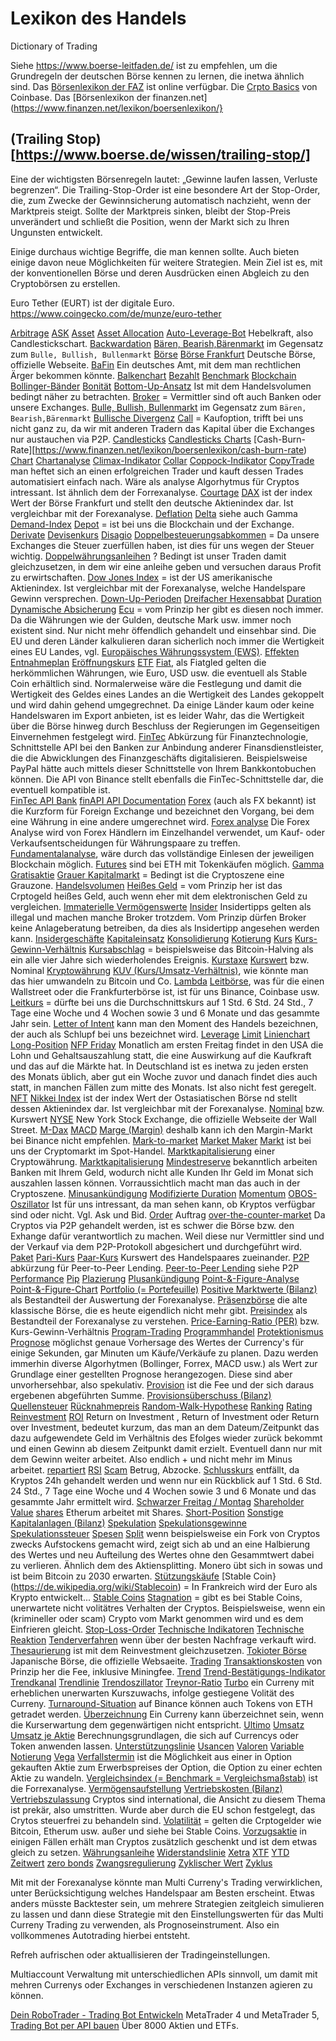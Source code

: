 # Lexikon des Handels
Dictionary of Trading

Siehe https://www.boerse-leitfaden.de/ ist zu empfehlen, um die Grundregeln der deutschen Börse kennen zu lernen, die inetwa ähnlich sind. 
Das [Börsenlexikon der FAZ](https://boersenlexikon.faz.net/) ist online verfügbar. 
Die [Crpto Basics](https://www.coinbase.com/de/learn/crypto-basics) von Coinbase. 
Das [Börsenlexikon der finanzen.net](https://www.finanzen.net/lexikon/boersenlexikon/}


## (Trailing Stop)[https://www.boerse.de/wissen/trailing-stop/]
Eine der wichtigsten Börsenregeln lautet: „Gewinne laufen lassen, Verluste begrenzen“. 
Die Trailing-Stop-Order ist eine besondere Art der Stop-Order, die, zum Zwecke der Gewinnsicherung automatisch nachzieht, wenn der Marktpreis steigt. 
Sollte der Marktpreis sinken, bleibt der Stop-Preis unverändert und schließt die Position, wenn der Markt sich zu Ihren Ungunsten entwickelt.


Einige durchaus wichtige Begriffe, die man kennen sollte. 
Auch bieten einige davon neue Möglichkeiten für weitere Strategien. 
Mein Ziel ist es, mit der konventionellen Börse und deren Ausdrücken einen Abgleich zu den Cryptobörsen zu erstellen. 

Euro Tether (EURT) ist der digitale Euro. 
https://www.coingecko.com/de/munze/euro-tether


[Arbitrage](https://boersenlexikon.faz.net/definition/arbitrage/)
[ASK](https://www.finanzen.net/lexikon/boersenlexikon/ask)
[Asset](https://www.finanzen.net/lexikon/boersenlexikon/asset)
[Asset Allocation](https://boersenlexikon.faz.net/definition/asset-allocation/)
[Auto-Leverage-Bot]() Hebelkraft, also Candlestickschart.
[Backwardation](https://www.finanzen.net/lexikon/boersenlexikon/backwardation)
[Bären, Bearish,Bärenmarkt](https://boersenlexikon.faz.net/definition/baeren-bearish-baerenmarkt/) im Gegensatz zum `Bulle, Bullish, Bullenmarkt`
[Börse](https://boersenlexikon.faz.net/definition/boerse/)
[Börse Frankfurt](https://www.boerse-frankfurt.de/) Deutsche Börse, offizielle Webseite. 
[BaFin](https://boersenlexikon.faz.net/definition/bafin/) Ein deutsches Amt, mit dem man rechtlichen Ärger bekommen könnte. 
[Balkenchart](https://boersenlexikon.faz.net/definition/balkenchart/)
[Bezahlt](https://boersenlexikon.faz.net/b/#:~:text=alle%20Ertr%C3%A4ge%20aus%2C%20...-,Bezahlt,-Der%20Vermerk%20%E2%80%9Ebezahlt)
[Benchmark](https://boersenlexikon.faz.net/definition/benchmark/)
[Blockchain](https://de.wikipedia.org/wiki/Blockchain)
[Bollinger-Bänder](https://boersenlexikon.faz.net/b/#:~:text=der%20entsprechenden%20Rechte.-,Bollinger%2DB%C3%A4nder,-Bollinger%2DB%C3%A4nder%20sind)
[Bonität](https://boersenlexikon.faz.net/definition/bonitaet/)
[Bottom-Up-Ansatz](https://boersenlexikon.faz.net/definition/bottom-up-ansatz/) Ist mit dem Handelsvolumen bedingt näher zu betrachten. 
[Broker](https://boersenlexikon.faz.net/definition/broker/) = Vermittler sind oft auch Banken oder unsere Exchanges.
[Bulle, Bullish, Bullenmarkt](https://boersenlexikon.faz.net/b/#:~:text=Bulle%2C%20Bullish%2C%20Bullenmarkt) im Gegensatz zum `Bären, Bearish,Bärenmarkt`
[Bullische Divergenz](https://www.finanzen.net/lexikon/boersenlexikon/bullische-divergenz)
[Call](https://boersenlexikon.faz.net/definition/call/) = Kaufoption, trifft bei uns nicht ganz zu, da wir mit anderen Tradern das Kapital über die Exchanges nur austauchen via P2P. 
[Candlesticks](https://www.finanzen.net/lexikon/boersenlexikon/candlesticks)
[Candlesticks Charts](https://www.finanzen.net/lexikon/boersenlexikon/candlesticks-charts)
[Cash-Burn-Rate][https://www.finanzen.net/lexikon/boersenlexikon/cash-burn-rate)
[Chart](https://boersenlexikon.faz.net/definition/chart/)
[Chartanalyse](https://boersenlexikon.faz.net/c/#:~:text=Charts%20u.a.-,Chartanalyse,-Die%20Chartanalyse%20untersucht)
[Climax-Indikator](https://boersenlexikon.faz.net/definition/climax-indikator/)
[Collar](https://boersenlexikon.faz.net/definition/collar/)
[Coppock-Indikator](https://boersenlexikon.faz.net/definition/coppock-indikator/)
[CopyTrade](https://www.copytrade.net/) man heftet sich an einen erfolgreichen Trader und kauft dessen Trades automatisiert einfach nach. Wäre als analyse Algorhytmus für Cryptos intressant. Ist ähnlich dem der Forrexanalyse. 
[Courtage](https://boersenlexikon.faz.net/definition/courtage/)
[DAX]() ist der index Wert der Börse Frankfurt und stellt den deutsche Aktienindex dar. Ist vergleichbar mit der Forexanalyse.
[Deflation](https://boersenlexikon.faz.net/definition/deflation/)
[Delta](https://boersenlexikon.faz.net/definition/delta/) siehe auch Gamma
[Demand-Index](https://boersenlexikon.faz.net/definition/demand-index/)
[Depot](https://boersenlexikon.faz.net/definition/depot/) = ist bei uns die Blockchain und der Exchange. 
[Derivate](https://boersenlexikon.faz.net/definition/derivate/)
[Devisenkurs](https://boersenlexikon.faz.net/definition/devisenkurs/)
[Disagio](https://boersenlexikon.faz.net/definition/disagio/)
[Doppelbesteuerungsabkommen](https://boersenlexikon.faz.net/definition/doppelbesteuerungsabkommen/) = Da unsere Exchanges die Steuer zuerfüllen haben, ist dies für uns wegen der Steuer wichtig. 
[Doppelwährungsanleihen](https://boersenlexikon.faz.net/definition/doppelwaehrungsanleihen/) ? Bedingt ist unser Traden damit gleichzusetzen, in dem wir eine anleihe geben und versuchen daraus Profit zu erwirtschaften. 
[Dow Jones Index](https://boersenlexikon.faz.net/definition/dow-jones-index/) = ist der US amerikanische Aktienindex. Ist vergleichbar mit der Forexanalyse, welche Handelspare Gewinn versprechen. 
[Down-Up-Perioden](https://boersenlexikon.faz.net/definition/down-up-perioden/)
[Dreifacher Hexensabbat](https://boersenlexikon.faz.net/definition/down-up-perioden/)
[Duration](https://boersenlexikon.faz.net/definition/duration/)
[Dynamische Absicherung](https://boersenlexikon.faz.net/definition/dynamische-absicherung/)
[Ecu](https://boersenlexikon.faz.net/definition/ecu/) = vom Prinzip her gibt es diesen noch immer. Da die Währungen wie der Gulden, deutsche Mark usw. immer noch existent sind. Nur nicht mehr öffendlich gehandelt und einsehbar sind. Die EU und deren Länder kalkulieren daran sicherlich noch immer die Wertigkeit eines EU Landes, vgl. [Europäisches Währungssystem (EWS)](https://boersenlexikon.faz.net/definition/europaeisches-waehrungssystem/). 
[Effekten](https://boersenlexikon.faz.net/definition/effekten/)
[Entnahmeplan](https://boersenlexikon.faz.net/definition/entnahmeplan/)
[Eröffnungskurs](https://boersenlexikon.faz.net/definition/eroeffnungskurs/)
[ETF](https://boersenlexikon.faz.net/definition/etf/)
[Fiat](https://de.wikipedia.org/wiki/Fiatgeld), als Fiatgled gelten die herkömmlichen Währungen, wie Euro, USD usw. die eventuell als Stable Coin erhältlich sind. Normalerweise wäre die Festlegung und damit die Wertigkeit des Geldes eines Landes an die Wertigkeit des Landes gekoppelt und wird dahin gehend umgegrechnet. Da einige Länder kaum oder keine Handelswaren im Export anbieten, ist es leider Wahr, das die Wertigkeit über die Börse hinweg durch Beschluss der Regierungen im Gegenseitigen Einvernehmen festgelegt wird. 
[FinTec](https://www.zinsland.de/blog/fintech/fintech-definition/#:~:text=Per%20Definition%20ist%20FinTech%20also,jungen%20Unternehmen%20oder%20Startups%20umgesetzt.) Abkürzung für Finanztechnologie, Schnittstelle API bei den Banken zur Anbindung anderer Finansdienstleister, die die Abwicklungen des Finanzgeschäfts digitalisieren. Beispielsweise PayPal hätte auch mittels dieser Schnittstelle von Ihrem Bankkontobuchen können. Die API von Binance stellt ebenfalls die FinTec-Schnittstelle dar, die eventuell kompatible ist.  
[FinTec API Bank](https://www.google.com/search?q=FinTec+API+Bank)
[finAPI API Documentation](https://docs.finapi.io/)
[Forex](https://www.ig.com/de/forex/was-ist-forex-wie-funktioniert-es) (auch als FX bekannt) ist die Kurzform für Foreign Exchange und bezeichnet den Vorgang, bei dem eine Währung in eine andere umgerechnet wird.
[Forex analyse](https://www.trading-fuer-anfaenger.de/forex-analyse/) Die Forex Analyse wird von Forex Händlern im Einzelhandel verwendet, um Kauf- oder Verkaufsentscheidungen für Währungspaare zu treffen.
[Fundamentalanalyse](https://boersenlexikon.faz.net/definition/fundamentalanalyse/), wäre durch das vollständige Einlesen der jeweiligen Blockchain möglich. 
[Futures](https://boersenlexikon.faz.net/definition/futures/) sind bei ETH mit Tokenkäufen möglich. 
[Gamma](https://boersenlexikon.faz.net/definition/gamma/)
[Gratisaktie](https://boersenlexikon.faz.net/definition/gratisaktie/)
[Grauer Kapitalmarkt](https://boersenlexikon.faz.net/definition/grauer-kapitalmarkt/) = Bedingt ist die Cryptoszene eine Grauzone.
[Handelsvolumen](https://www.finanzen.net/lexikon/boersenlexikon/handelsvolumen#:~:text=Bezeichnung%20f%C3%BCr%20die%20Summe%20aller,Betrag%20als%20Handelsvolumen%20bezeichnet%20werden.)
[Heißes Geld](https://boersenlexikon.faz.net/definition/heisses-geld/) = vom Prinzip her ist das Crptogeld heißes Geld, auch wenn eher mit dem elektronischen Geld zu vergleichen. 
[Immaterielle Vermögenswerte](https://boersenlexikon.faz.net/definition/immaterielle-vermoegenswerte/)
[Insider](https://boersenlexikon.faz.net/definition/insider/) Insidertipps gelten als illegal und machen manche Broker trotzdem. Vom Prinzip dürfen Broker keine Anlageberatung betreiben, da dies als Insidertipp angesehen werden kann. 
[Insidergeschäfte](https://boersenlexikon.faz.net/definition/insidergeschaefte/)
[Kapitaleinsatz](https://boersenlexikon.faz.net/definition/kapitaleinsatz/)
[Konsolidierung](https://boersenlexikon.faz.net/definition/konsolidierung/)
[Kotierung](https://boersenlexikon.faz.net/definition/kotierung/)
[Kurs](https://boersenlexikon.faz.net/definition/kurs/)
[Kurs-Gewinn-Verhältnis](https://boersenlexikon.faz.net/definition/kurs-gewinn-verhaeltnis/)
[Kursabschlag](https://boersenlexikon.faz.net/definition/kursabschlag/) = beispielsweise das Bitcoin-Halving als ein alle vier Jahre sich wiederholendes Ereignis. 
[Kurstaxe](https://boersenlexikon.faz.net/definition/kurstaxe/)
[Kurswert]() bzw. Nominal
[Kryptowährung](https://de.wikipedia.org/wiki/Kryptow%C3%A4hrung)
[KUV (Kurs/Umsatz-Verhältnis)](https://boersenlexikon.faz.net/definition/kuv/), wie könnte man das hier umwandeln zu Bitcoin und Co. 
[Lambda](https://boersenlexikon.faz.net/definition/lambda/)
[Leitbörse](https://boersenlexikon.faz.net/definition/leitboerse/), was für die einen Wallstreet oder die Frankfurterbörse ist, ist für uns Binance, Coinbase usw. 
[Leitkurs](https://boersenlexikon.faz.net/definition/leitkurs/) = dürfte bei uns die Durchschnittskurs auf 1 Std. 6 Std. 24 Std., 7 Tage eine Woche und 4 Wochen sowie 3 und 6 Monate und das gesammte Jahr sein. 
[Letter of Intent](https://boersenlexikon.faz.net/definition/letter-of-intent/) kann man den Moment des Handels bezeichnen, der auch als Schlupf bei uns bezeichnet wird. 
[Leverage](https://boersenlexikon.faz.net/definition/leverage/)
[Limit](https://boersenlexikon.faz.net/definition/limit/)
[Linienchart](https://boersenlexikon.faz.net/definition/linienchart/)
[Long-Position](https://boersenlexikon.faz.net/l/#:~:text=zu%20den%20Leitzinsen%2C%20...-,Long%2DPosition,-Position%2C%20die%20durch)
[NFP Friday]() Monatlich am ersten Freitag findet in den USA die Lohn und Gehaltsauszahlung statt, die eine Auswirkung auf die Kaufkraft und das auf die Märkte hat. In Deutschland ist es inetwa zu jeden ersten des Monats üblich, aber gut ein Woche zuvor und danach findet dies auch statt, in manchen Fällen zum mitte des Monats. Ist also nicht fest geregelt. 
[NFT](https://www.coinbase.com/de/learn/crypto-basics/what-are-nfts)
[Nikkei Index]() ist der index Wert der Ostasiatischen Börse nd stellt dessen Aktienindex dar. Ist vergleichbar mit der Forexanalyse.
[Nominal]() bzw. Kurswert
[NYSE](https://www.nyse.com/) New York Stock Exchange, die offizielle Webseite der Wall Street. 
[M-Dax](https://boersenlexikon.faz.net/definition/m-dax/)
[MACD](https://boersenlexikon.faz.net/definition/macd/)
[Marge (Margin)](https://boersenlexikon.faz.net/definition/marge/) deshalb kann ich den Margin-Markt bei Binance nicht empfehlen. 
[Mark-to-market](https://boersenlexikon.faz.net/definition/mark-to-market/)
[Market Maker](https://boersenlexikon.faz.net/m/#:~:text=Verluste%20ermittelt%20werden.-,Market%20Maker,-Als%20Market%20Maker)
[Markt](https://boersenlexikon.faz.net/definition/markt/) ist bei uns der Cryptomarkt im Spot-Handel. 
[Marktkapitalisierung](https://boersenlexikon.faz.net/definition/marktkapitalisierung/) einer Cryptowährung. 
[Marktkapitalisierung](https://www.coinbase.com/de/learn/crypto-basics/what-is-market-cap)
[Mindestreserve](https://boersenlexikon.faz.net/definition/mindestreserve/) bekanntlich arbeiten Banken mit Ihrem Geld, wodurch nicht alle Kunden Ihr Geld im Monat sich auszahlen lassen können. Vorraussichtlich macht man das auch in der Cryptoszene. 
[Minusankündigung](https://boersenlexikon.faz.net/definition/minusankuendigung/)
[Modifizierte Duration](https://boersenlexikon.faz.net/definition/modifizierte-duration/)
[Momentum](https://boersenlexikon.faz.net/definition/momentum/)
[OBOS-Oszillator](https://boersenlexikon.faz.net/o/#:~:text=bestimmten%20Betrages%20zuz%C3%BCglich%20...-,OBOS%2DOszillator,-Der%20%C3%9Cberkauft%2D/%C3%9Cberverkauft) Ist für uns intressant, da man sehen kann, ob Kryptos verfügbar sind oder nicht. Vgl. Ask und Bid. 
[Order](https://boersenlexikon.faz.net/definition/order/) Auftrag
[over-the-counter-market](https://boersenlexikon.faz.net/definition/over-the-counter-market/) Da Cryptos via P2P gehandelt werden, ist es schwer die Börse bzw. den Exhange dafür verantwortlich zu machen. Weil diese nur Vermittler sind und der Verkauf via dem P2P-Protokoll abgesichert und durchgeführt wird. 
[Paket](https://boersenlexikon.faz.net/definition/paket/)
[Pari-Kurs](https://boersenlexikon.faz.net/definition/pari-kurs/)
[Paar-Kurs]() Kurswert des Handelspaares zueinander. 
[P2P](https://www.ginmon.de/wiki/fintech/) abkürzung für Peer-to-Peer Lending. 
[Peer-to-Peer Lending](https://www.ginmon.de/wiki/fintech/) siehe P2P
[Performance](https://boersenlexikon.faz.net/definition/performance/)
[Pip](https://boersenlexikon.faz.net/definition/pip/)
[Plazierung](https://boersenlexikon.faz.net/definition/plazierung/)
[Plusankündigung](https://boersenlexikon.faz.net/definition/plusankuendigung/)
[Point-&-Figure-Analyse](https://boersenlexikon.faz.net/definition/point-figure-analyse/)
[Point-&-Figure-Chart](https://boersenlexikon.faz.net/definition/point-figure-chart/)
[Portfolio (= Portefeuille)](https://boersenlexikon.faz.net/definition/portfolio/)
[Positive Marktwerte (Bilanz)](https://boersenlexikon.faz.net/definition/positive-marktwerte/) als Bestandteil der Auswertung der Forexanalyse. 
[Präsenzbörse](https://boersenlexikon.faz.net/p/#:~:text=Siehe%3A%20Aufgeld-,Pr%C3%A4senzb%C3%B6rse,-Eine%20Pr%C3%A4senzb%C3%B6rse%20bezeichnet) die alte klassische Börse, die es heute eigendlich nicht mehr gibt. 
[Preisindex](https://boersenlexikon.faz.net/definition/preisindex/) als Bestandteil der Forexanalyse zu verstehen. 
[Price-Earning-Ratio (PER)](https://de.wikipedia.org/wiki/Kurs-Gewinn-Verh%C3%A4ltnis) bzw. Kurs-Gewinn-Verhältnis
[Program-Trading](https://boersenlexikon.faz.net/definition/program-trading/)
[Programmhandel](https://boersenlexikon.faz.net/definition/programmhandel/)
[Protektionismus](https://boersenlexikon.faz.net/definition/protektionismus/)
[Prognose](https://de.statista.com/statistik/lexikon/definition/302/prognose/) möglichst genaue Vorhersage des Wertes der Currency's für einige Sekunden, gar Minuten um Käufe/Verkäufe zu planen. Dazu werden immerhin diverse Algorhytmen (Bollinger, Forrex, MACD usw.) als Wert zur Grundlage einer gestellten Prognose herangezogen. Diese sind aber unvorhersehbar, also spekulativ. 
[Provision](https://boersenlexikon.faz.net/definition/provision/) ist die Fee und der sich daraus ergebenen abgeführten Summe. 
[Provisionsüberschuss (Bilanz)](https://boersenlexikon.faz.net/definition/provisionsueberschuss/)
[Quellensteuer](https://boersenlexikon.faz.net/definition/quellensteuer/)
[Rücknahmepreis](https://boersenlexikon.faz.net/definition/ruecknahmepreis/)
[Random-Walk-Hypothese](https://boersenlexikon.faz.net/definition/random-walk-hypothese/)
[Ranking](https://boersenlexikon.faz.net/definition/ranking/)
[Rating](https://de.wikipedia.org/wiki/Rating)
[Reinvestment](https://www.investopedia.com/terms/r/reinvestment.asp)
[ROI](https://de.wikipedia.org/wiki/Return_on_Investment) Return on Investment , Return of Investment oder Return over Investment, bedeutet kurzum, das man an dem Dateum/Zeitpunkt das dazu aufgewendete Geld im Verhältnis des Efolges wieder zurück bekommt und einen Gewinn ab diesem Zeitpunkt damit erzielt. Eventuell dann nur mit dem Gewinn weiter arbeitet. Also endlich + und nicht mehr im Minus arbeitet. 
[repartiert](https://boersenlexikon.faz.net/definition/repartiert/)
[RSI](https://boersenlexikon.faz.net/definition/rsi/)
[Scam]() Betrug,  Abzocke.
[Schlusskurs](https://boersenlexikon.faz.net/definition/schlusskurs/) entfällt, da Kryptos 24h gehandelt werden und wenn nur ein Rückblick auf  1 Std. 6 Std. 24 Std., 7 Tage eine Woche und 4 Wochen sowie 3 und 6 Monate und das gesammte Jahr ermittelt wird. 
[Schwarzer Freitag / Montag](https://boersenlexikon.faz.net/definition/schwarzer-freitag-montag/)
[Shareholder Value](https://boersenlexikon.faz.net/definition/shareholder-value/)
[shares](https://boersenlexikon.faz.net/definition/shares/) Etherum arbeitet mit Shares. 
[Short-Position](https://boersenlexikon.faz.net/definition/short-position/)
[Sonstige Kapitalanlagen (Bilanz)](https://boersenlexikon.faz.net/definition/sonstige-kapitalanlagen/)
[Spekulation](https://boersenlexikon.faz.net/definition/spekulation/)
[Spekulationsgewinne](https://boersenlexikon.faz.net/definition/spekulationsgewinne/)
[Spekulationssteuer](https://boersenlexikon.faz.net/definition/spekulationssteuer/)
[Spesen](https://boersenlexikon.faz.net/definition/spesen/)
[Split](https://boersenlexikon.faz.net/definition/split/) wenn beispielsweise ein Fork von Cryptos zwecks Aufstockens gemacht wird, zeigt sich ab und an eine Halbierung des Wertes und neu Aufteilung des Wertes ohne den Gesammtwert dabei zu verlieren. Ähnlich dem des Aktiensplitting. Monero übt sich in sowas und ist beim Bitcoin zu 2030 erwarten. 
[Stützungskäufe](https://boersenlexikon.faz.net/definition/stuetzungskaeufe/)
[Stable Coin}(https://de.wikipedia.org/wiki/Stablecoin) = In Frankreich wird der Euro als Krypto entwickelt...
[Stable Coins](https://www.coinbase.com/de/learn/crypto-basics/what-is-a-stablecoin)
[Stagnation](https://boersenlexikon.faz.net/definition/stagnation/) = gibt es bei Stable Coins, unerwartete nicht volitätres Verhalten der Cryptos. Beispielsweise, wenn ein (krimineller oder scam) Crypto vom Markt genommen wird und es dem Einfrieren gleicht. 
[Stop-Loss-Order](https://boersenlexikon.faz.net/definition/stop-loss-order/)
[Technische Indikatoren](https://boersenlexikon.faz.net/definition/technische-indikatoren/)
[Technische Reaktion](https://boersenlexikon.faz.net/definition/technische-reaktion/)
[Tenderverfahren](https://boersenlexikon.faz.net/definition/tenderverfahren/) wenn über der besten Nachfrage verkauft wird. 
[Thesaurierung](https://boersenlexikon.faz.net/definition/thesaurierung/) ist mit dem Reinvestment gleichzusetzen. 
[Tokioter Börse](https://www.jpx.co.jp/) Japanische Börse, die offizielle Websaeite. 
[Trading](https://boersenlexikon.faz.net/definition/trading/)
[Transaktionskosten](https://boersenlexikon.faz.net/definition/transaktionskosten/) von Prinzip her die Fee, inklusive Miningfee. 
[Trend](https://www.finanzen.net/lexikon/boersenlexikon/trend)
[Trend-Bestätigungs-Indikator](https://boersenlexikon.faz.net/definition/trend-bestaetigungs-indikator/)
[Trendkanal](https://boersenlexikon.faz.net/definition/trendkanal/)
[Trendlinie](https://boersenlexikon.faz.net/definition/trendlinie/)
[Trendoszillator](https://boersenlexikon.faz.net/definition/trendoszillator/)
[Treynor-Ratio](https://boersenlexikon.faz.net/definition/treynor-ratio/)
[Turbo]() ein Curreny mit erheblichen unerwarten Kurszuwachs, infolge gestiegene Volität des Curreny. 
[Turnaround-Situation](https://boersenlexikon.faz.net/definition/turnaround-situation/) auf Binance können auch Tokens von ETH getradet werden. 
[Überzeichnung](https://boersenlexikon.faz.net/definition/ueberzeichnung/) Ein Curreny kann überzeichnet sein, wenn die Kurserwartung dem gegenwärtigen nicht entspricht. 
[Ultimo](https://boersenlexikon.faz.net/definition/ultimo/)
[Umsatz](https://boersenlexikon.faz.net/definition/umsatz/)
[Umsatz je Aktie](https://boersenlexikon.faz.net/definition/umsatz-je-aktie/) Berechnungsgrundlagen, die sich auf Currencys oder Token anwenden lassen. 
[Unterstützungslinie](https://boersenlexikon.faz.net/definition/unterstuetzungslinie/)
[Usancen](https://boersenlexikon.faz.net/definition/usancen/)
[Valoren](https://boersenlexikon.faz.net/definition/valoren/)
[Variable Notierung](https://boersenlexikon.faz.net/definition/variable-notierung/)
[Vega](https://boersenlexikon.faz.net/definition/vega/)
[Verfallstermin](https://boersenlexikon.faz.net/definition/verfallstermin/) ist die Möglichkeit aus einer in Option gekauften Aktie zum Erwerbspreises der Option, die Option zu einer echten Aktie zu wandeln. 
[Vergleichsindex (= Benchmark = Vergleichsmaßstab)](https://boersenlexikon.faz.net/definition/vergleichsindex/) ist die Forrexanalyse. 
[Vermögensaufstellung](https://boersenlexikon.faz.net/definition/vermoegensaufstellung/)
[Vertriebskosten (Bilanz)](https://boersenlexikon.faz.net/definition/vertriebskosten/)
[Vertriebszulassung](https://boersenlexikon.faz.net/definition/vertriebszulassung/) Cryptos sind international, die Ansicht zu diesem Thema ist prekär, also umstritten. Wurde aber durch die EU schon festgelegt, das Crytos steuerfrei zu behandeln sind. 
[Volatilität](https://boersenlexikon.faz.net/definition/volatilitaet/) = gelten die Crptogelder wie Bitcoin, Etherum usw. außer und siehe bei Stable Coins. 
[Vorzugsaktie](https://boersenlexikon.faz.net/definition/vorzugsaktie/) in einigen Fällen erhält man Cryptos zusätzlich geschenkt und ist dem etwas gleich zu setzen. 
[Währungsanleihe](https://boersenlexikon.faz.net/definition/waehrungsanleihe/)
[Widerstandslinie](https://boersenlexikon.faz.net/definition/widerstandslinie/)
[Xetra](https://boersenlexikon.faz.net/definition/xetra/)
[XTF](https://boersenlexikon.faz.net/definition/xtf/)
[YTD](https://boersenlexikon.faz.net/definition/ytd/)
[Zeitwert](https://boersenlexikon.faz.net/definition/zeitwert/)
[zero bonds](https://boersenlexikon.faz.net/definition/zero-bonds/)
[Zwangsregulierung](https://boersenlexikon.faz.net/definition/zwangsregulierung/)
[Zyklischer Wert](https://boersenlexikon.faz.net/definition/zyklischer-wert/)
[Zyklus](https://boersenlexikon.faz.net/definition/zyklus/)
[]()
[]()
[]()
[]()

Mit mit der Forexanalyse könnte man Multi Curreny's Trading verwirklichen, unter Berücksichtigung welches Handelspaar am Besten erscheint. 
Etwas anders müsste Backtester sein, um mehrere Strategien zeitgleich simulieren zu lassen und dann diese Strategie mit den Einstellungswerten für das Multi Curreny Trading zu verwenden, als Prognoseinstrument. 
Also ein vollkommenes Autotrading hierbei entsteht. 

Refreh aufrischen oder aktuallisieren der Tradingeinstellungen. 

Multiaccount Verwaltung mit unterschiedlichen APIs sinnvoll, um damit mit mehren Currenys oder Exchanges in verschiedenen Instanzen agieren zu können. 

[Dein RoboTrader - Trading Bot Entwickeln](https://deinrobotrader.de/?gclid=CjwKCAiAgbiQBhAHEiwAuQ6BknLNi09eGIz2KcJ6PeLtqzpH_T_03nfP5iZaHQ6-mwDDxeuK3mhn7BoCHXoQAvD_BwE) MetaTrader 4 und MetaTrader 5, 
[Trading Bot per API bauen](https://www.lemon.markets/de-de?gclid=CjwKCAiAgbiQBhAHEiwAuQ6BkihEC4ZwjfGpjfivUjrSUWf0zKUewd1AXkUsevUulHKXDo2jlTL78RoCF-sQAvD_BwE)  Über 8000 Aktien und ETFs. 




